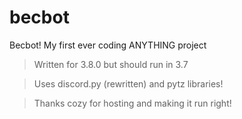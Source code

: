 # becbot
Becbot! My first ever coding ANYTHING project
>Written for 3.8.0 but should run in 3.7 

> Uses discord.py (rewritten) and pytz libraries! 

>Thanks cozy for hosting and making it run right!
